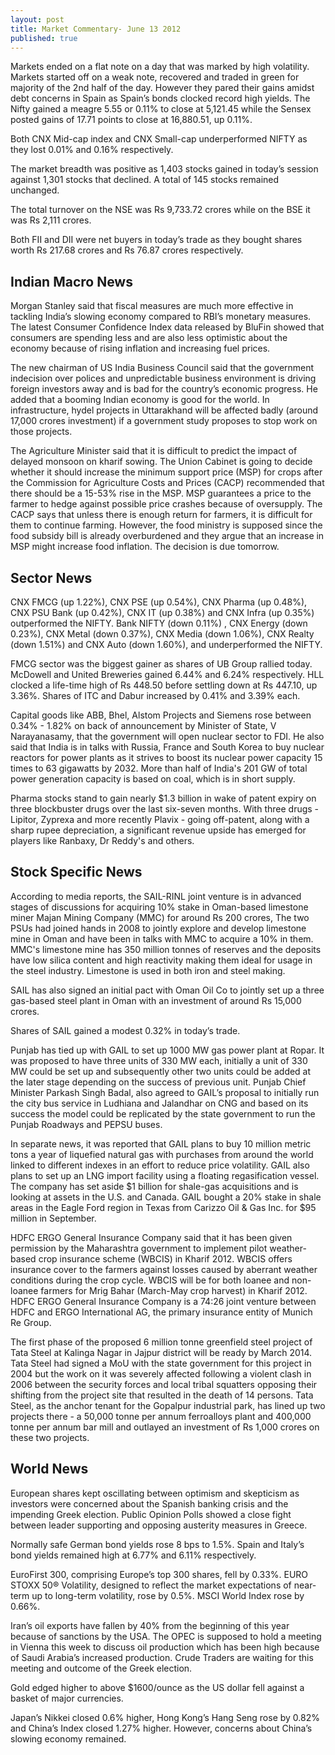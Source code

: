 ```yaml
---
layout: post
title: Market Commentary- June 13 2012
published: true
---
```

Markets ended on a flat note on a day that was marked by high volatility. Markets started off on a weak note, recovered and traded in green for majority of the 2nd half of the day. However they pared their gains amidst debt concerns in Spain as Spain’s bonds clocked record high yields. The Nifty gained a meagre 5.55 or 0.11% to close at 5,121.45 while the Sensex posted gains of 17.71 points to close at 16,880.51, up 0.11%.

Both CNX Mid-cap index and CNX Small-cap underperformed NIFTY as they lost 0.01% and 0.16% respectively.

The market breadth was positive as 1,403 stocks gained in today’s session against 1,301 stocks that declined. A total of 145 stocks remained unchanged.

The total turnover on the NSE was Rs 9,733.72 crores while on the BSE it was Rs 2,111 crores.

Both FII and DII were net buyers in today’s trade as they bought shares worth Rs 217.68 crores and Rs 76.87 crores respectively.
<!---abstract-->

Indian Macro News
------------------
Morgan Stanley said that fiscal measures are much more effective in tackling India’s slowing economy compared to RBI’s monetary measures.
The latest Consumer Confidence Index data released by BluFin showed that consumers are spending less and are also less optimistic about the economy because of rising inflation and increasing fuel prices.

The new chairman of US India Business Council said that the government indecision over polices and unpredictable business environment is driving foreign investors away and is bad for the country’s economic progress. He added that a booming Indian economy is good for the world.
In infrastructure, hydel projects in Uttarakhand will be affected badly (around 17,000 crores investment) if a government study proposes to stop work on those projects.

The Agriculture Minister said that it is difficult to predict the impact of delayed monsoon on kharif sowing. The Union Cabinet is going to decide whether it should increase the minimum support price (MSP) for crops after the Commission for Agriculture Costs and Prices (CACP) recommended that there should be a 15-53% rise in the MSP. MSP guarantees a price to the farmer to hedge against possible price crashes because of oversupply. The CACP says that unless there is enough return for farmers, it is difficult for them to continue farming. However, the food ministry is supposed since the food subsidy bill is already overburdened and they argue that an increase in MSP might increase food inflation. The decision is due tomorrow.

Sector News
-----------
CNX FMCG (up 1.22%), CNX PSE (up 0.54%), CNX Pharma (up 0.48%), CNX PSU Bank (up 0.42%), CNX IT (up 0.38%) and CNX Infra (up 0.35%) outperformed the NIFTY. Bank NIFTY (down 0.11%) , CNX Energy (down 0.23%), CNX Metal (down 0.37%),  CNX Media (down 1.06%), CNX Realty (down 1.51%) and CNX Auto (down 1.60%),  and underperformed the NIFTY.

FMCG sector was the biggest gainer as shares of UB Group rallied today. McDowell and United Breweries gained 6.44% and 6.24% respectively. HLL clocked a life-time high of Rs 448.50 before settling down at Rs 447.10, up 3.36%. Shares of ITC and Dabur increased by 0.41% and 3.39% each.

Capital goods like  ABB, Bhel, Alstom Projects and Siemens rose between 0.34% - 1.82% on back of announcement by Minister of State, V Narayanasamy, that the government will open nuclear sector to FDI. He also said that India is in talks with Russia, France and South Korea to buy nuclear reactors for power plants as it strives to boost its nuclear power capacity 15 times to 63 gigawatts by 2032. More than half of India's 201 GW of total power generation capacity is based on coal, which is in short supply.

Pharma stocks stand to gain nearly $1.3 billion in wake of patent expiry on three blockbuster drugs over the last six-seven months. With three drugs - Lipitor, Zyprexa and more recently Plavix - going off-patent, along with a sharp rupee depreciation, a significant revenue upside has emerged for players like Ranbaxy, Dr Reddy's and others.

Stock Specific News
-----------------------

According to media reports, the SAIL-RINL joint venture is in advanced stages of discussions for acquiring 10% stake in Oman-based limestone miner Majan Mining Company (MMC) for around Rs 200 crores, The two PSUs had joined hands in 2008 to jointly explore and develop limestone mine in Oman and have been in talks with MMC to acquire a 10% in them. MMC's limestone mine has 350 million tonnes of reserves and the deposits have low silica content and high reactivity making them ideal for usage in the steel industry. Limestone is used in both iron and steel making.

SAIL has also signed an initial pact with Oman Oil Co to jointly set up a three gas-based steel plant in Oman with an investment of around Rs 15,000 crores.

Shares of SAIL gained a modest 0.32% in today’s trade.

Punjab has tied up with GAIL to set up 1000 MW gas power plant at Ropar. It was proposed to have three units of 330 MW each, initially a unit of 330 MW could be set up and subsequently other two units could be added at the later stage depending on the success of previous unit. Punjab Chief Minister Parkash Singh Badal, also agreed to GAIL’s proposal to initially run the city bus service in Ludhiana and Jalandhar on CNG and based on its success the model could be replicated by the state government to run the Punjab Roadways and PEPSU buses.

In separate news, it was reported that GAIL plans to buy 10 million metric tons a year of liquefied natural gas with purchases from around the world linked to different indexes in an effort to reduce price volatility. GAIL also plans to set up an LNG import facility using a floating regasification vessel. The company has set aside $1 billion for shale-gas acquisitions and is looking at assets in the U.S. and Canada. GAIL bought a 20% stake in shale areas in the Eagle Ford region in Texas from Carizzo Oil & Gas Inc. for $95 million in September.

HDFC ERGO General Insurance Company said that it has been given permission by the Maharashtra government to implement pilot weather-based crop insurance scheme (WBCIS) in Kharif 2012. WBCIS offers insurance cover to the farmers against losses caused by aberrant weather conditions during the crop cycle. WBCIS will be for both loanee and non-loanee farmers for Mrig Bahar (March-May crop harvest) in Kharif 2012.  HDFC ERGO General Insurance Company is a 74:26 joint venture between HDFC and ERGO International AG, the primary insurance entity of Munich Re Group.

The first phase of the proposed 6 million tonne greenfield steel project of Tata Steel at Kalinga Nagar in Jajpur district will be ready by March 2014. Tata Steel had signed a MoU with the state government for this project in 2004 but the work on it was severely affected following a violent clash in 2006 between the security forces and local tribal squatters opposing their shifting from the project site that resulted in the death of 14 persons. Tata Steel, as the anchor tenant for the Gopalpur industrial park, has lined up two projects there - a 50,000 tonne per annum ferroalloys plant and 400,000 tonne per annum bar mill and outlayed an investment of Rs 1,000 crores on these two projects.

World News
---------------
European shares kept oscillating between optimism and skepticism as investors were concerned about the Spanish banking crisis and the impending Greek election. Public Opinion Polls showed a close fight between leader supporting and opposing austerity measures in Greece.

Normally safe German bond yields rose 8 bps to 1.5%. Spain and Italy’s bond yields remained high at 6.77% and 6.11% respectively.

EuroFirst 300, comprising Europe’s top 300 shares, fell by 0.33%. EURO STOXX 50® Volatility, designed to reflect the market expectations of near-term up to long-term volatility, rose by 0.5%.  MSCI World Index rose by 0.66%.

Iran’s oil exports have fallen by 40% from the beginning of this year because of sanctions by the USA. The OPEC is supposed to hold a meeting in Vienna this week to discuss oil production which has been high because of Saudi Arabia’s increased production. Crude Traders are waiting for this meeting and outcome of the Greek election.

Gold edged higher to above $1600/ounce as the US dollar fell against a basket of major currencies.

Japan’s Nikkei closed 0.6% higher, Hong Kong’s Hang Seng rose by 0.82% and China’s Index closed 1.27% higher. However, concerns about China’s slowing economy remained.


